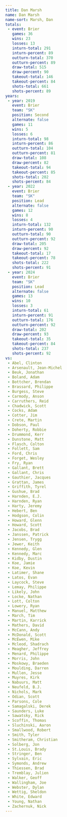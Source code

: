 ```yaml
---
title: Dan Marsh
name: Dan Marsh
name-sort: Marsh, Dan
totals:
 - event: Brier
   games: 36
   wins: 23
   losses: 13
   inturn-total: 291
   inturn-percent: 89
   outturn-total: 370
   outturn-percent: 89
   draw-total: 515
   draw-percent: 90
   takeout-total: 146
   takeout-percent: 84
   shots-total: 661
   shots-percent: 89
years:
 - year: 2019
   event: Brier
   team: "SK"
   position: Second
   alternate: false
   games: 11
   wins: 5
   losses: 6
   inturn-total: 98
   inturn-percent: 86
   outturn-total: 104
   outturn-percent: 81
   draw-total: 108
   draw-percent: 82
   takeout-total: 94
   takeout-percent: 85
   shots-total: 202
   shots-percent: 84
 - year: 2022
   event: Brier
   team: "SK"
   position: Lead
   alternate: false
   games: 12
   wins: 8
   losses: 4
   inturn-total: 132
   inturn-percent: 90
   outturn-total: 90
   outturn-percent: 92
   draw-total: 205
   draw-percent: 92
   takeout-total: 17
   takeout-percent: 78
   shots-total: 222
   shots-percent: 91
 - year: 2024
   event: Brier
   team: "SK"
   position: Lead
   alternate: false
   games: 13
   wins: 10
   losses: 3
   inturn-total: 61
   inturn-percent: 91
   outturn-total: 176
   outturn-percent: 92
   draw-total: 202
   draw-percent: 93
   takeout-total: 35
   takeout-percent: 84
   shots-total: 237
   shots-percent: 92
vs:
 - Abel, Clinton
 - Arsenault, Jean-Michel
 - Beuk, Jonathan
 - Boland, Adam
 - Bottcher, Brendan
 - Brassard, Philippe
 - Burgess, Steve
 - Carmody, Anson
 - Carruthers, Reid
 - Chadwick, Scott
 - Cocks, Adam
 - Cotter, Jim
 - Crete, Martin
 - Dobson, Paul
 - Doherty, Robbie
 - Drummond, Kerr
 - Dunstone, Matt
 - Flasch, Colton
 - Follett, Sam
 - Ford, Chris
 - Forget, Wesley
 - Fry, Ryan
 - Gallant, Brett
 - Gallant, Chris
 - Gauthier, Jacques
 - Grattan, James
 - Griffith, Tyrel
 - Gushue, Brad
 - Harnden, E.J.
 - Harnden, Ryan
 - Harty, Jeremy
 - Hebert, Ben
 - Hodgson, Colin
 - Howard, Glenn
 - Howard, Scott
 - Jacobs, Brad
 - Janssen, Patrick
 - Jensen, Trygg
 - Jewer, Keith
 - Kennedy, Glen
 - Kennedy, Marc
 - Kidby, Dustin
 - Koe, Jamie
 - Koe, Kevin
 - Latimer, Shane
 - Latos, Evan
 - Laycock, Steve
 - Lemay, Philippe
 - Likely, John
 - Locke, Nathan
 - Lott, Colton
 - Lowery, Ryan
 - Manuel, Matthew
 - March, Tim
 - Martin, Karrick
 - Mathers, David
 - McCann, Andy
 - McDonald, Scott
 - McEwen, Mike
 - Mcleod, Shadrach
 - Meagher, Jeffrey
 - Menard, Philippe
 - Morris, John
 - Moskowy, Braeden
 - Moulding, Darren
 - Mullen, Jesse
 - Muyres, Kirk
 - Nabuurs, Matt
 - Neufeld, B.J.
 - Nichols, Mark
 - Odian, Scott
 - Parsons, Cole
 - Samagalski, Derek
 - Saunders, Luke
 - Sawatsky, Rick
 - Scoffin, Thomas
 - Sluchinski, Aaron
 - Smallwood, Robert
 - Smith, Tyler
 - Smitheram, Christian
 - Solberg, Jon
 - St.Louis, Brady
 - Stringer, Ben
 - Sylvain, Eric
 - Symonds, Andrew
 - Thiessen, Brad
 - Tremblay, Julien
 - Walker, Geoff
 - Wallingham, Joe
 - Webster, Dylan
 - Wettig, Sheldon
 - White, Edward
 - Young, Nathan
 - Zachernuk, Nick
---
```

